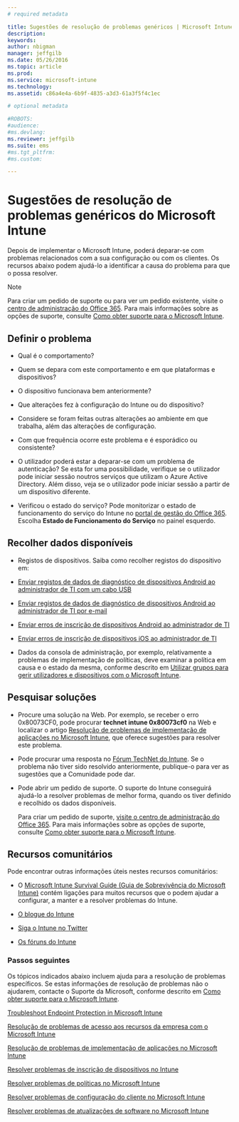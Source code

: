 ```yaml
---
# required metadata

title: Sugestões de resolução de problemas genéricos | Microsoft Intune
description:
keywords:
author: nbigman
manager: jeffgilb
ms.date: 05/26/2016
ms.topic: article
ms.prod:
ms.service: microsoft-intune
ms.technology:
ms.assetid: c86a4e4a-6b9f-4835-a3d3-61a3f5f4c1ec

# optional metadata

#ROBOTS:
#audience:
#ms.devlang:
ms.reviewer: jeffgilb
ms.suite: ems
#ms.tgt_pltfrm:
#ms.custom:

---
```


# Sugestões de resolução de problemas genéricos do Microsoft Intune
Depois de implementar o Microsoft Intune, poderá deparar-se com problemas relacionados com a sua configuração ou com os clientes. Os recursos abaixo podem ajudá-lo a identificar a causa do problema para que o possa resolver.

> [!NOTE]
> Para criar um pedido de suporte ou para ver um pedido existente, visite o [centro de administração do Office 365](https://portal.office.com/admin/default.aspx). Para mais informações sobre as opções de suporte, consulte [Como obter suporte para o Microsoft Intune](how-to-get-support-for-microsoft-intune.md).
## Definir o problema

-   Qual é o comportamento?

-   Quem se depara com este comportamento e em que plataformas e dispositivos?

-   O dispositivo funcionava bem anteriormente?

-   Que alterações fez à configuração do Intune ou do dispositivo?

-   Considere se foram feitas outras alterações ao ambiente em que trabalha, além das alterações de configuração.

-   Com que frequência ocorre este problema e é esporádico ou consistente?

-   O utilizador poderá estar a deparar-se com um problema de autenticação? Se esta for uma possibilidade, verifique se o utilizador pode iniciar sessão noutros serviços que utilizam o Azure Active Directory. Além disso, veja se o utilizador pode iniciar sessão a partir de um dispositivo diferente.

-   Verificou o estado do serviço? Pode monitorizar o estado de funcionamento do serviço do Intune no [portal de gestão do Office 365](https://portal.office.com/Admin/Default.aspx). Escolha **Estado de Funcionamento do Serviço** no painel esquerdo. 

## Recolher dados disponíveis

-   Registos de dispositivos. Saiba como recolher registos do dispositivo em:
  - [Enviar registos de dados de diagnóstico de dispositivos Android ao administrador de TI com um cabo USB](/intune/enduser/send-diagnostic-data-logs-to-your-it-administrator-using-a-usb-cable-android)
  - [Enviar registos de dados de diagnóstico de dispositivos Android ao administrador de TI por e-mail](/intune/enduser/send-diagnostic-data-logs-to-your-it-administrator-using-email-android)
  - [Enviar erros de inscrição de dispositivos Android ao administrador de TI](/intune/enduser/send-enrollment-errors-to-your-it-administrator-android)
  - [Enviar erros de inscrição de dispositivos iOS ao administrador de TI](/intune/enduser/send-errors-to-your-it-admin-ios.md)

-   Dados da consola de administração, por exemplo, relativamente a problemas de implementação de políticas, deve examinar a política em causa e o estado da mesma, conforme descrito em [Utilizar grupos para gerir utilizadores e dispositivos com o Microsoft Intune](/indune/deploy-use/use-groups-to-manage-users-and-devices-with-microsoft-intune).

## Pesquisar soluções

-   Procure uma solução na Web. Por exemplo, se receber o erro 0x80073CF0, pode procurar **technet intune 0x80073cf0** na Web e localizar o artigo [Resolução de problemas de implementação de aplicações no Microsoft Intune](troubleshoot-app-deployment-problems-in-microsoft-intune.md), que oferece sugestões para resolver este problema.

-   Pode procurar uma resposta no [Fórum TechNet do Intune](https://social.technet.microsoft.com/Forums/en-US/home?forum=microsoftintuneprod).  Se o problema não tiver sido resolvido anteriormente, publique-o para ver as sugestões que a Comunidade pode dar.

-   Pode abrir um pedido de suporte. O suporte do Intune conseguirá ajudá-lo a resolver problemas de melhor forma, quando os tiver definido e recolhido os dados disponíveis.

    Para criar um pedido de suporte, [visite o centro de administração do Office 365](https://portal.office.com/admin/default.aspx). Para mais informações sobre as opções de suporte, consulte [Como obter suporte para o Microsoft Intune](how-to-get-support-for-microsoft-intune.md).

## Recursos comunitários
Pode encontrar outras informações úteis nestes recursos comunitários:

-   O [Microsoft Intune Survival Guide (Guia de Sobrevivência do Microsoft Intune)](http://social.technet.microsoft.com/wiki/contents/articles/23431.microsoft-intune-survival-guide.aspx) contém ligações para muitos recursos que o podem ajudar a configurar, a manter e a resolver problemas do Intune.

-   [O blogue do Intune](http://blogs.technet.com/b/windowsintune/)

-   [Siga o Intune no Twitter](https://twitter.com/MSIntune)

-   [Os fóruns do Intune](https://social.technet.microsoft.com/Forums/home?category=microsoftintune&filter=alltypes&sort=lastpostdesc)

### Passos seguintes
Os tópicos indicados abaixo incluem ajuda para a resolução de problemas específicos. Se estas informações de resolução de problemas não o ajudarem, contacte o Suporte da Microsoft, conforme descrito em [Como obter suporte para o Microsoft Intune](how-to-get-support-for-microsoft-intune.md).

[Troubleshoot Endpoint Protection in Microsoft Intune](troubleshoot-endpoint-protection-in-microsoft-intune.md)

[Resolução de problemas de acesso aos recursos da empresa com o Microsoft Intune](troubleshoot-company-resource-access-problems-with-microsoft-intune.md)

[Resolução de problemas de implementação de aplicações no Microsoft Intune](troubleshoot-app-deployment-problems-in-microsoft-intune.md)

[Resolver problemas de inscrição de dispositivos no Intune](troubleshoot-device-enrollment-in-intune.md)

[Resolver problemas de políticas no Microsoft Intune](troubleshoot-policies-in-microsoft-intune.md)

[Resolver problemas de configuração do cliente no Microsoft Intune](troubleshoot-client-setup-in-microsoft-intune.md)

[Resolver problemas de atualizações de software no Microsoft Intune](troubleshoot-software-updates-in-microsoft-intune.md)


<!--HONumber=May16_HO4-->


